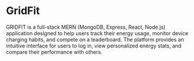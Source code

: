 # GridFit
GRIDFIT is a full-stack MERN (MongoDB, Express, React, Node.js) application designed to help users track their energy usage, monitor device charging habits, and compete on a leaderboard. The platform provides an intuitive interface for users to log in, view personalized energy stats, and compare their performance with others.
